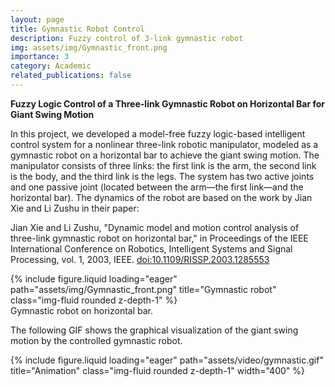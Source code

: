 ```yaml
---
layout: page
title: Gymnastic Robot Control
description: Fuzzy control of 3-link gymnastic robot
img: assets/img/Gymnastic_front.png
importance: 3
category: Academic
related_publications: false
---
```


**Fuzzy Logic Control of a Three-link Gymnastic Robot on Horizontal Bar for Giant Swing Motion**

In this project, we developed a model-free fuzzy logic-based intelligent control system for a nonlinear three-link robotic manipulator, modeled as a gymnastic robot on a horizontal bar to achieve the giant swing motion. The manipulator consists of three links: the first link is the arm, the second link is the body, and the third link is the legs. The system has two active joints and one passive joint (located between the arm—the first link—and the horizontal bar). The dynamics of the robot are based on the work by Jian Xie and Li Zushu in their paper:

Jian Xie and Li Zushu, "Dynamic model and motion control analysis of three-link gymnastic robot on horizontal bar," in Proceedings of the IEEE International Conference on Robotics, Intelligent Systems and Signal Processing, vol. 1, 2003, IEEE. [doi:10.1109/RISSP.2003.1285553](https://doi.org/10.1109/RISSP.2003.1285553) 

<div class="row">
    <div class="col-sm mt-3 mt-md-0">
        {% include figure.liquid loading="eager" path="assets/img/Gymnastic_front.png" title="Gymnastic robot" class="img-fluid rounded z-depth-1" %}
<div class="caption">
    Gymnastic robot on horizontal bar. 
</div>

The following GIF shows the graphical visualization of the giant swing motion by the controlled gymnastic robot.
<div class="row">
    <div class="col-sm d-flex justify-content-center mt-3 mt-md-0">
        {% include figure.liquid loading="eager" path="assets/video/gymnastic.gif" title="Animation" class="img-fluid rounded z-depth-1" width="400" %}
</div>
    
